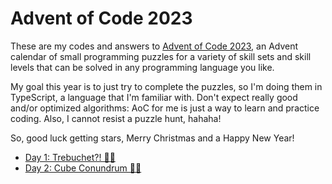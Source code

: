 # Advent of Code 2023
These are my codes and answers to [Advent of Code 2023](https://adventofcode.com/2023), an Advent calendar of small programming puzzles for a variety of skill sets and skill levels that can be solved in any programming language you like.

My goal this year is to just try to complete the puzzles, so I'm doing them in TypeScript, a language that I'm familiar with. Don't expect really good and/or optimized algorithms: AoC for me is just a way to learn and practice coding. Also, I cannot resist a puzzle hunt, hahaha!

So, good luck getting stars, Merry Christmas and a Happy New Year!

- [Day 1: Trebuchet?! 🌟🌟](day01.ts)
- [Day 2: Cube Conundrum 🌟🌟](day02.ts)